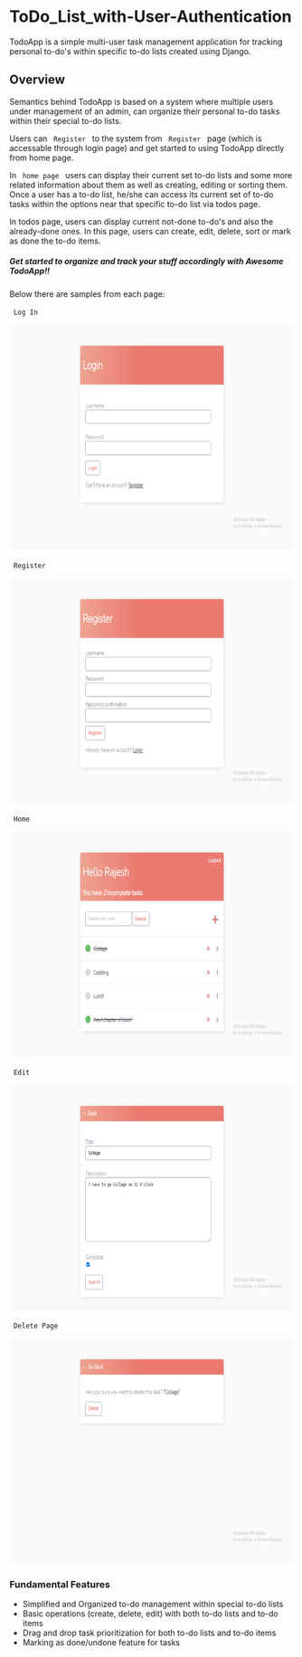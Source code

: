 # ToDo_List_with-User-Authentication

<p> TodoApp is a simple multi-user task management application for tracking personal to-do's within specific to-do lists created using Django.</p>
<h2> Overview </h2>

<p>Semantics behind TodoApp is based on a system where multiple users under management of an admin, can organize their personal to-do tasks within their special to-do lists.</p>
<p>Users can <code> Register </code>  to the system from <code> Register </code>  page (which is accessable through login page) and get started to using TodoApp directly from home page.</p>
<p> In <code> home page </code> users can display their current set to-do lists and some more related information about them as well as creating, editing or sorting them. Once a user has a to-do list, he/she can access its current set of to-do tasks within the options near that specific to-do list via todos page. </p>
<p> In todos page, users can display current not-done to-do's and also the already-done ones. In this page, users can create, edit, delete, sort or mark as done the to-do items.</p>
<h5> Get started to organize and track your stuff accordingly with Awesome TodoApp!! </h5>
<p> Below there are samples from each page:</p>
<code> Log In </code>
<p><img src="images/login.png" alt="This is Log in page" width="900" height="400"></p>
<code> Register </code>
<p><img src="images/register.png" alt="This is Register in page"  width="900" height="400"></p>
<code> Home </code>
<p><img src="images/home.png" alt="This is Home page"  width="900" height="400"></p>
<code> Edit </code>
<p><img src="images/edit.png" alt="This is Edit page"  width="900" height="400"></p>
<code> Delete Page </code>
<p><img src="images/delete.png" alt="This is Delete page"  width="900" height="400"></p>

<h3>Fundamental Features</h3>

<ul>
<li>Simplified and Organized to-do management within special to-do lists</li>
<li>Basic operations (create, delete, edit) with both to-do lists and to-do items</li>
<li>Drag and drop task prioritization for both to-do lists and to-do items</li>
<li>Marking as done/undone feature for tasks</li>
</ul>
